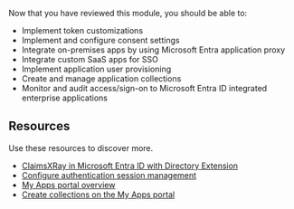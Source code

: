 Now that you have reviewed this module, you should be able to:

- Implement token customizations
- Implement and configure consent settings
- Integrate on-premises apps by using Microsoft Entra application proxy
- Integrate custom SaaS apps for SSO
- Implement application user provisioning
- Create and manage application collections
- Monitor and audit access/sign-on to Microsoft Entra ID integrated enterprise applications

## Resources

Use these resources to discover more.

- [ClaimsXRay in Microsoft Entra ID with Directory Extension](https://techcommunity.microsoft.com/t5/core-infrastructure-and-security/claimsxray-in-azuread-with-directory-extension/ba-p/1505737)
- [Configure authentication session management](/entra/identity/conditional-access/howto-conditional-access-session-lifetime)
- [My Apps portal overview](/entra/identity/enterprise-apps/myapps-overview)
- [Create collections on the My Apps portal](/entra/identity/enterprise-apps/access-panel-collections)
